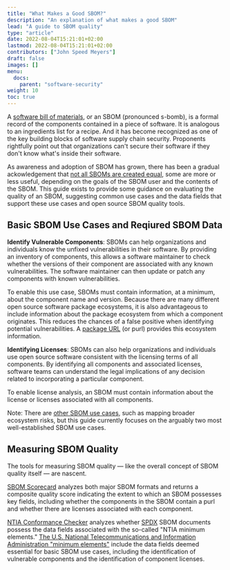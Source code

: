 ```yaml
---
title: "What Makes a Good SBOM?"
description: "An explanation of what makes a good SBOM"
lead: "A guide to SBOM quality"
type: "article"
date: 2022-08-04T15:21:01+02:00
lastmod: 2022-08-04T15:21:01+02:00
contributors: ["John Speed Meyers"]
draft: false
images: []
menu:
  docs:
    parent: "software-security"
weight: 10
toc: true
---
```


A [software bill of materials](https://edu.chainguard.dev/software-security/glossary/#sbom), or an SBOM (pronounced s-bomb), is a formal record of the components contained in a piece of software. It is analogous to an ingredients list for a recipe. And it has become recognized as one of the key building blocks of software supply chain security. Proponents rightfully point out that organizations can't secure their software if they don't know what's inside their software.

As awareness and adoption of SBOM has grown, there has been a gradual ackowledgement that [not all SBOMs are created equal](https://www.chainguard.dev/unchained/not-all-sboms-are-created-equal), some are more or less useful, depending on the goals of the SBOM user and the contents of the SBOM. This guide exists to provide some guidance on evaluating the quality of an SBOM, suggesting common use cases and the data fields that support these use cases and open source SBOM quality tools.

## Basic SBOM Use Cases and Reqiured SBOM Data

**Identify Vulnerable Components**: SBOMs can help organizations and individuals know the unfixed vulnerabilities in their software. By providing an inventory of components, this allows a software maintainer to check whether the versions of their component are associated with any known vulnerabilities. The software maintainer can then update or patch any components with known vulnerabilities.

To enable this use case, SBOMs must contain information, at a minimum, about the component name and version. Because there are many different open source software package ecosystems, it is also advantageous to include information about the package ecosystem from which a component originates. This reduces the chances of a false positive when identifying potential vulnerabilities. A [package URL](https://github.com/package-url/purl-spec) (or purl) provides this ecosystem information.

**Identifying Licenses**: SBOMs can also help organizations and individuals use open source software consistent with the licensing terms of all components. By identifying all components and associated licenses, software teams can understand the legal implications of any decision related to incorporating a particular component.

To enable license analysis, an SBOM must contain information about the license or licenses associated with all components.

Note: There are [other SBOM use cases](https://www.atlanticcouncil.org/in-depth-research-reports/issue-brief/the-cases-for-using-sboms/), such as mapping broader ecosystem risks, but this guide currently focuses on the arguably two most well-established SBOM use cases.

## Measuring SBOM Quality

The tools for measuring SBOM quality — like the overall concept of SBOM quality itself — are nascent.

[SBOM Scorecard](https://github.com/eBay/sbom-scorecard) analyzes both major SBOM formats and returns a composite quality score indicating the extent to which an SBOM possesses key fields, including whether the components in the SBOM contain a purl and whether there are licenses associated with each component.

[NTIA Conformance Checker](https://github.com/spdx/ntia-conformance-checker) analyzes whether [SPDX](https://spdx.dev/) SBOM documents possess the data fields associated with the so-called "NTIA minimum elements." [The U.S. National Telecommunications and Information Administration "minimum elements"](https://www.ntia.doc.gov/files/ntia/publications/sbom_minimum_elements_report.pdf) include the data fields deemed essential for basic SBOM use cases, including the identification of vulnerable components and the identification of component licenses.

